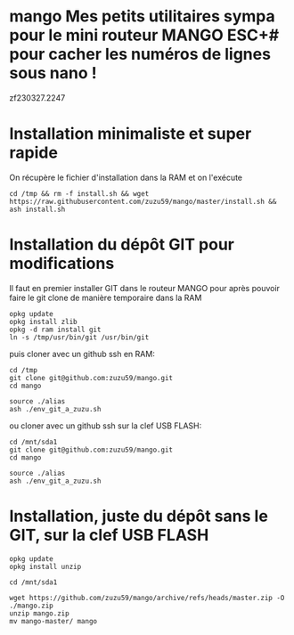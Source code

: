 # mango Mes petits utilitaires sympa pour le mini routeur MANGO ESC+# pour cacher les numéros de lignes sous nano !

zf230327.2247

# Installation minimaliste et super rapide
On récupère le fichier d'installation dans la RAM et on l'exécute

```
cd /tmp && rm -f install.sh && wget https://raw.githubusercontent.com/zuzu59/mango/master/install.sh && ash install.sh
```

# Installation du dépôt GIT pour modifications
Il faut en premier installer GIT dans le routeur MANGO pour après pouvoir faire le git clone de manière temporaire dans la RAM
```
opkg update
opkg install zlib
opkg -d ram install git
ln -s /tmp/usr/bin/git /usr/bin/git
```

puis cloner avec un github ssh en RAM:
```
cd /tmp
git clone git@github.com:zuzu59/mango.git
cd mango

source ./alias
ash ./env_git_a_zuzu.sh
```

ou cloner avec un github ssh sur la clef USB FLASH:
```
cd /mnt/sda1
git clone git@github.com:zuzu59/mango.git
cd mango

source ./alias
ash ./env_git_a_zuzu.sh
```

# Installation, juste du dépôt sans le GIT, sur la clef USB FLASH

```
opkg update
opkg install unzip

cd /mnt/sda1

wget https://github.com/zuzu59/mango/archive/refs/heads/master.zip -O ./mango.zip
unzip mango.zip
mv mango-master/ mango
```

